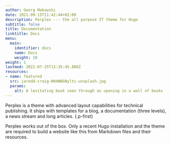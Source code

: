 ```yaml
---
author: Georg Makowski
date: 2021-09-15T11:42:44+02:00
description: Perplex --- the all purpose IT theme for Hugo
subtitle: false
title: Documentation
linktitle: Docs
menu:
  main:
    identifier: docs
    name: Docs
    weight: 10
weight: 1
lastmod: 2022-07-25T13:35:45.886Z
resources:
- name: featured
  src: jaredd-craig-HH4WBGNyltc-unsplash.jpg
  params:
    alt: A levitating book seen through an opening in a wall of books
---
```


Perplex is a theme with advanced layout capabilities for technical publishing. It ships with templates for a blog, a documentation (three levels), a news stream and long articles.
{.p-first} <!--more-->

Perplex works out of the box. Only a recent Hugo installation and the theme are required to build a website like this from Markdown files and their resources.
